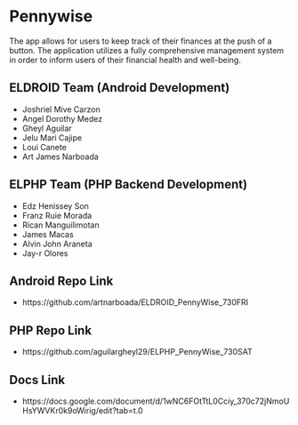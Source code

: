   <h1>Pennywise</h1>
        <p>The app allows for users to keep track of their finances at the push of a button. The application utilizes a fully comprehensive management system in order to inform users of their financial health and well-being.</p>

  <h2>ELDROID Team (Android Development)</h2>
        <ul>
            <li>Joshriel Mive Carzon</li>
            <li>Angel Dorothy Medez</li>
            <li>Gheyl Aguilar</li>
            <li>Jelu Mari Cajipe</li>
            <li>Loui Canete</li>
            <li>Art James Narboada</li>
        </ul>

  <h2>ELPHP Team (PHP Backend Development)</h2>
        <ul>
            <li>Edz Henissey Son</li>
            <li>Franz Ruie Morada</li>
            <li>Rican Manguilimotan</li>
            <li>James Macas</li>
            <li>Alvin John Araneta</li>
            <li>Jay-r Olores</li>
        </ul>
 <h2>Android Repo Link</h2>
        <ul>
            <li>https://github.com/artnarboada/ELDROID_PennyWise_730FRI</li>
        </ul>
 <h2>PHP Repo Link</h2>
        <ul>
            <li>https://github.com/aguilargheyl29/ELPHP_PennyWise_730SAT</li>
        </ul>
  <h2>Docs Link</h2>
        <ul>
            <li>https://docs.google.com/document/d/1wNC6FOtTtL0Cciy_370c72jNmoUHsYWVKr0k9oWirig/edit?tab=t.0</li>
        </ul>
  
        
